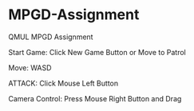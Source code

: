 # MPGD-Assignment
QMUL MPGD Assignment

Start Game: Click New Game Button or Move to Patrol

Move: WASD

ATTACK: Click Mouse Left Button

Camera Control: Press Mouse Right Button and Drag
